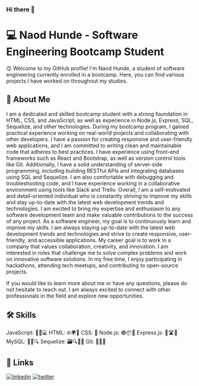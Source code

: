 ### Hi there 👋

# 💻 Naod Hunde - Software Engineering Bootcamp Student

😊 Welcome to my GitHub profile! I'm Naod Hunde, a student of software engineering currently enrolled in a bootcamp. Here, you can find various projects I have worked on throughout my studies.


## 🚀 About Me
I am a dedicated and skilled bootcamp student with a strong foundation in HTML, CSS, and JavaScript, as well as experience in Node.js, Express, SQL, Sequelize, and other technologies. During my bootcamp program, I gained practical experience working on real-world projects and collaborating with other developers. I have a passion for creating responsive and user-friendly web applications, and I am committed to writing clean and maintainable code that adheres to best practices. I have experience using front-end frameworks such as React and Bootstrap, as well as version control tools like Git.
   Additionally, I have a solid understanding of server-side programming, including building RESTful APIs and integrating databases using SQL and Sequelize. I am also comfortable with debugging and troubleshooting code, and I have experience working in a collaborative environment using tools like Slack and Trello. Overall, I am a self-motivated and detail-oriented individual who is constantly striving to improve my skills and stay up-to-date with the latest web development trends and technologies. I am excited to bring my expertise and enthusiasm to any software development team and make valuable contributions to the success of any project. As a software engineer, my goal is to continuously learn and improve my skills. I am always staying up-to-date with the latest web development trends and technologies and strive to create responsive, user-friendly, and accessible applications.
   My career goal is to work in a company that values collaboration, creativity, and innovation. I am interested in roles that challenge me to solve complex problems and work on innovative software solutions. In my free time, I enjoy participating in hackathons, attending tech meetups, and contributing to open-source projects.

If you would like to learn more about me or have any questions, please do not hesitate to reach out. I am always excited to connect with other professionals in the field and explore new opportunities.


## 🛠 Skills
JavaScript: 🚀📜💻
HTML: 🌐🌍🎨
CSS: 🎨
Node.js: 🟢📦🔧
Express.js: 🚀🛣️🌠
MySQL: 🐬💾🔍
Sequelize: 🗃️🔍👨‍💻
Git: 🐙🔁🔀


## 🔗 Links
[![linkedin](https://img.shields.io/badge/linkedin-0A66C2?style=for-the-badge&logo=linkedin&logoColor=white)](https://www.linkedin.com/in/naod-hunde/)
[![twitter](https://img.shields.io/badge/twitter-1DA1F2?style=for-the-badge&logo=twitter&logoColor=white)](https://twitter.com/)


